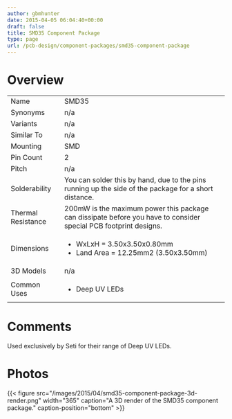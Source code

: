 ```yaml
---
author: gbmhunter
date: 2015-04-05 06:04:40+00:00
draft: false
title: SMD35 Component Package
type: page
url: /pcb-design/component-packages/smd35-component-package
---
```


# Overview


<table >
<tbody >
<tr >

<td >Name
</td>

<td >SMD35
</td>
</tr>
<tr >

<td >Synonyms
</td>

<td >n/a
</td>
</tr>
<tr >

<td >Variants
</td>

<td >n/a
</td>
</tr>
<tr >

<td >Similar To
</td>

<td >n/a
</td>
</tr>
<tr >

<td >Mounting
</td>

<td >SMD
</td>
</tr>
<tr >

<td >Pin Count
</td>

<td >2
</td>
</tr>
<tr >

<td >Pitch
</td>

<td >n/a
</td>
</tr>
<tr >

<td >Solderability
</td>

<td >You can solder this by hand, due to the pins running up the side of the package for a short distance.
</td>
</tr>
<tr >

<td >Thermal Resistance
</td>

<td >200mW is the maximum power this package can dissipate before you have to consider special PCB footprint designs.
</td>
</tr>
<tr >

<td >Dimensions
</td>

<td >



  * WxLxH = 3.50x3.50x0.80mm
  * Land Area = 12.25mm2 (3.50x3.50mm)


</td>
</tr>
<tr >

<td >3D Models
</td>

<td >n/a
</td>
</tr>
<tr >

<td >Common Uses
</td>

<td >



  * Deep UV LEDs


</td>
</tr>
</tbody>
</table>


# Comments




Used exclusively by Seti for their range of Deep UV LEDs.




# Photos


{{< figure src="/images/2015/04/smd35-component-package-3d-render.png" width="365" caption="A 3D render of the SMD35 component package." caption-position="bottom" >}}


##  
